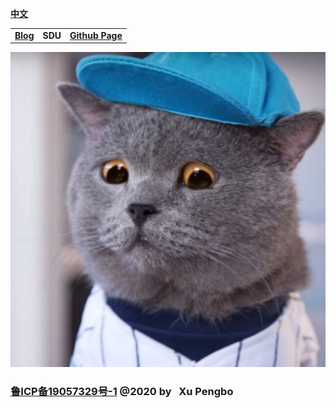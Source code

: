 
  [**中文**](./index.md)
  
  |  |  |  | 
  |---|---|---|  
  |[**Blog**](https://blog.xupengbo.online)    | **SDU** |   [**Github Page**](https://hsupengbo.github.io) |

  ![](images/icon0.jpg)
  
 ###            **[鲁ICP备19057329号-1](https://beian.miit.gov.cn)   @2020 by &nbsp; Xu Pengbo**
